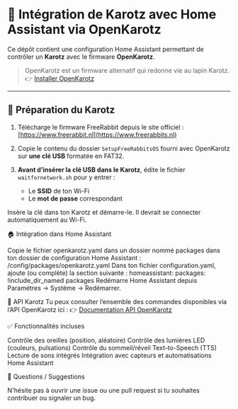 # 🎉 Intégration de Karotz avec Home Assistant via OpenKarotz

Ce dépôt contient une configuration Home Assistant permettant de contrôler un **Karotz** avec le firmware **OpenKarotz**.

> OpenKarotz est un firmware alternatif qui redonne vie au lapin Karotz.  
> 👉 [Installer OpenKarotz](https://www.openkarotz.org)

---

## 🔧 Préparation du Karotz

1. Télécharge le firmware FreeRabbit depuis le site officiel :  
[https://www.freerabbit.nl](https://www.freerabbits.nl)

2. Copie le contenu du dossier `SetupFreeRabbitsOS` fourni avec OpenKarotz sur **une clé USB** formatée en FAT32.

3. **Avant d’insérer la clé USB dans le Karotz**, édite le fichier `waitfornetwork.sh` pour y entrer :
   - Le **SSID** de ton Wi-Fi
   - Le **mot de passe** correspondant

Insère la clé dans ton Karotz et démarre-le. Il devrait se connecter automatiquement au Wi-Fi.

🏠 Intégration dans Home Assistant

Copie le fichier openkarotz.yaml dans un dossier nommé packages dans ton dossier de configuration Home Assistant :
/config/packages/openkarotz.yaml
Dans ton fichier configuration.yaml, ajoute (ou complète) la section suivante :
homeassistant:
  packages: !include_dir_named packages
Redémarre Home Assistant depuis Paramètres → Système → Redémarrer.

🧠 API Karotz
Tu peux consulter l’ensemble des commandes disponibles via l’API OpenKarotz ici :
👉 [Documentation API OpenKarotz](https://www.openkarotz.org/api/)

✅ Fonctionnalités incluses

Contrôle des oreilles (position, aléatoire)
Contrôle des lumières LED (couleurs, pulsations)
Contrôle du sommeil/réveil
Text-to-Speech (TTS)
Lecture de sons intégrés
Intégration avec capteurs et automatisations Home Assistant

💬 Questions / Suggestions

N'hésite pas à ouvrir une issue ou une pull request si tu souhaites contribuer ou signaler un bug.
